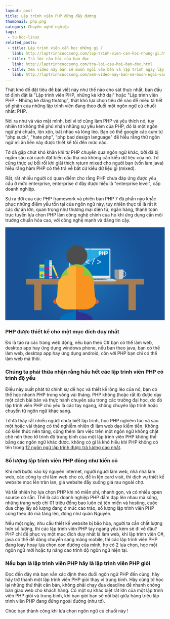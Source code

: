 ```yaml
---
layout: post
title: Lập trình viên PHP đứng đầy đường
thumbnail: php.png
category: Chuyện nghề nghiệp
tags:
 - tu-hoc-linux
related_posts:
 - title: Lập trình viên cần học những gì ?
   link: http://laptrinhcuocsong.com/lap-trinh-vien-can-hoc-nhung-gi.html
 - title: Trả lời câu hỏi của bạn đọc
   link: http://laptrinhcuocsong.com/tra-loi-cau-hoi-ban-doc.html
 - title: Xem video này bạn sẽ muốn ngồi vào bàn và lập trình ngay lập tức
   link: http://laptrinhcuocsong.com/xem-video-nay-ban-se-muon-ngoi-vao-va-lap-trinh-ngay-lap-tuc.html
---
```

Thật khó để đặt tiêu đề bài viết này như thế nào cho sát thực nhất, ban đầu tớ định đặt là "Lập trình viên PHP, những kẻ khờ dại" hoặc "Lập trình viên PHP - Những kẻ đáng thương", thật khó lựa chọn tiêu đề nào để miêu tả hết số phận của những lập trình viên đang theo đuổi một ngôn ngữ củ chuối nhất: PHP.

Nói ra như vả vào mặt mình, bởi vì tớ cũng làm PHP và yêu thích nó, tuy nhiên tớ không thể phủ nhận những sự yếu kém của PHP, đó là một ngôn ngữ phi chuẩn, lộn xộn, bát nháo và lỏng lẻo. Bạn có thể google các cụm từ "php suck", "hate php", "php bad design language" để hiểu rằng thứ ngôn ngữ mì ăn liền này được thiết kế tồi đến mức nào.

Tớ đã gặp chút khó khăn khi từ PHP chuyển qua ngôn ngữ khác, bởi đã bị ngấm sâu cái cách đặt biến cẩu thả mà không cần kiểu dữ liệu của nó. Tớ cũng thực sự bối rối khi giải thích return mixed cho người bạn (vốn làm java) hiểu rằng hàm PHP có thể trả về bất cứ kiểu dữ liệu gì (mixed).

Rất, rất nhiều người có quan điểm cho rằng PHP chưa đáp ứng được yêu cầu ở mức enterprise, enterprise ở đây được hiểu là "enterprise level", cấp doanh nghiệp.

Sự ra đời của các PHP framework và phiên bản PHP 7 đã phần nào khắc phục những điểm yếu tồn tại của ngôn ngữ này, tuy nhiên thực tế là rất ít các dự án lớn, quan trọng như thương mại điện tử, ngân hàng, thanh toán trực tuyến lựa chọn PHP làm công nghệ chính của họ khi ứng dụng cần môi trường chuẩn hóa cao, với công nghệ mạnh và đáng tin cậy.

![Lập trình viên php](images/coding-php.png)

### PHP được thiết kế cho một mục đích duy nhất

Đó là tạo ra các trang web động, nếu bạn theo C# bạn có thể làm web, desktop app hay ứng dụng windows phone, nếu bạn theo java, bạn có thể làm web, desktop app hay ứng dụng android, còn với PHP bạn chỉ có thể làm web mà thôi.

### Chúng ta phải thừa nhận rằng hầu hết các lập trình viên PHP có trình độ yếu

Điều này xuất phát từ chính sự dễ học và thiết kế lỏng lẻo của nó, bạn có thể học nhanh PHP trong vòng vài tháng. PHP không (hoặc rất ít) được dạy một cách bài bản và thực hành chuyên sâu trong các trường đại học, do đó lập trình viên PHP chủ yếu là các tay ngang, không chuyên lập trình hoặc chuyển từ ngôn ngữ khác sang.

Tớ đã thấy rất nhiều người chưa biết lập trình, học PHP nghiêm túc và sau một hoặc vài tháng có thể nghiễm nhiên đi làm web dạo kiếm tiền. Không có kiến thức nền tảng, cộng thêm làm việc trên một ngôn ngữ không chặt chẽ nên theo tớ trình độ trung bình của một lập trình viên PHP không thể bằng các ngôn ngữ khác được. không có gì là khó hiểu khi PHP không có tên trong [12 ngôn ngữ lập trình được trả lương cao nhất](http://www.doanhnhansaigon.vn/tieu-diem/12-ngon-ngu-lap-trinh-duoc-tra-luong-cao-nhat/1085130/).

### Số lượng lập trình viên PHP đông như kiến cỏ

Khi mới bước vào kỷ nguyên internet, người người làm web, nhà nhà làm web, các công ty chỉ làm web cho có, để in lên card visit, thì dịch vụ thiết kế website mọc lên tràn lan, giá website đẩy xuống giá rau ngoài chợ.

Và tất nhiên họ lựa chọn PHP khi nó miễn phí, nhanh gọn, và có nhiều open source có sẵn. Thế là các doanh nghiệp PHP dẫm đạp lên nhau mà sống, những trang web chỉ 01 triệu đồng bao luôn cả tên miền và hosting, cuộc đua chạy lấy số lượng đang ở mức cao trào, số lượng lập trình viên PHP cũng theo đó mà tăng lên, đông như quân Nguyên.

Nếu một ngày, nhu cầu thiết kế website bị bão hòa, người ta cần chất lượng hơn số lượng, thì các lập trình viên PHP tay ngang yếu kém sẽ đi về đâu? PHP chỉ để phục vụ một mục đích duy nhất là làm web, khi lập trình viên C#, java có thể dễ dàng chuyển sang mảng mobile, thì các lập trình viên PHP đang loay hoay lựa chọn con đường của mình, họ có 2 lựa chọn, học một ngôn ngữ mới hoặc tự nâng cao trình độ ngôn ngữ hiện tại.

### Nếu bạn là lập trình viên PHP hãy là lập trình viên PHP giỏi

Đọc đến đây mà bạn vẫn xác định theo đuổi ngôn ngữ PHP đến cùng, hãy hãy trở thành một lập trình viên PHP giỏi thay vì trung bình. Hãy cùng tớ học lại những thứ thật căn bản, không phải chạy đua deadline để nhanh chóng bàn giao web cho khách hàng. Có một sự khác biệt rất lớn của một lập trình viên PHP giỏi và trung bình, khi bạn giỏi bạn sẽ nổi bật giữa hàng triệu lập trình viên PHP đang đứng ngoài đường (như tớ).

Chúc bạn thành công khi lựa chọn ngôn ngữ củ chuối này !
